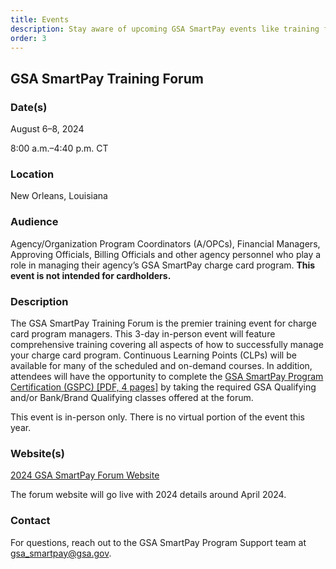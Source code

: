 ```yaml
---
title: Events
description: Stay aware of upcoming GSA SmartPay events like training forums, summits, conferences, and fairs.
order: 3
---
```


## GSA SmartPay Training Forum
### Date(s) 
August 6–8, 2024

8:00 a.m.–4:40 p.m. CT

### Location
New Orleans, Louisiana

### Audience 
Agency/Organization Program Coordinators (A/OPCs), Financial Managers, Approving Officials, Billing Officials and other agency personnel who play a role in managing their agency’s GSA SmartPay charge card program. **This event is not intended for cardholders.**

### Description
The GSA SmartPay Training Forum is the premier training event for charge card program managers. This 3-day in-person event will feature comprehensive training covering all aspects of how to successfully manage your charge card program. Continuous Learning Points (CLPs) will be available for many of the scheduled and on-demand courses. In addition, attendees will have the opportunity to complete the [GSA SmartPay Program Certification (GSPC) [PDF, 4 pages]](/files/smartbulletins/smart-bulletin-022.pdf) by taking the required GSA Qualifying and/or Bank/Brand Qualifying classes offered at the forum. 

This event is in-person only. There is no virtual portion of the event this year.

### Website(s)
[2024 GSA SmartPay Forum Website](https://gsasmartpayforum.org/)

The forum website will go live with 2024 details around April 2024.

### Contact 
For questions, reach out to the GSA SmartPay Program Support team at [gsa_smartpay@gsa.gov](mailto:gsa_smartpay@gsa.gov).
